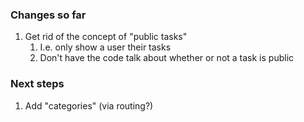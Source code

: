 ### Changes so far

1. Get rid of the concept of "public tasks"
    1. I.e. only show a user their tasks
    2. Don't have the code talk about whether or not a task is public

### Next steps

1. Add "categories" (via routing?)
